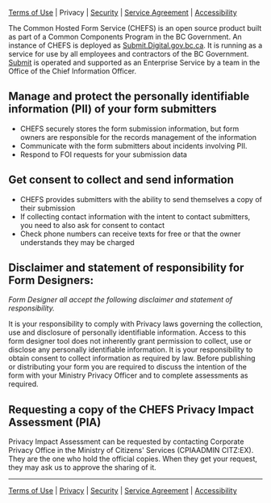 [Terms of Use](Terms-of-Use) | Privacy | [Security](Security) | [Service Agreement](Service-Agreement) | [Accessibility](Accessibility)

The Common Hosted Form Service (CHEFS) is an open source product built as part of a Common Components Program in the BC Government. An instance of CHEFS is deployed as [Submit.Digital.gov.bc.ca](https://submit.digital.gov.bc.ca). It is running as a service for use by all employees and contractors of the BC Government. [Submit](https://submit.digital.gov.bc.ca) is operated and supported as an Enterprise Service by a team in the Office of the Chief Information Officer.  

## Manage and protect the personally identifiable information (PII) of your form submitters   

* CHEFS securely stores the form submission information, but form owners are responsible for the records management of the information   
* Communicate with the form submitters about incidents involving PII.  
* Respond to FOI requests for your submission data  

## Get consent to collect and send information   
* CHEFS provides submitters with the ability to send themselves a copy of their submission
* If collecting contact information with the intent to contact submitters, you need to also ask for consent to contact  
* Check phone numbers can receive texts for free or that the owner understands they may be charged  

## Disclaimer and statement of responsibility for Form Designers:   
*Form Designer all accept the following disclaimer and statement of responsibility.*

It is your responsibility to comply with Privacy laws governing the collection, use and disclosure of personally identifiable information.
Access to this form designer tool does not inherently grant permission to collect, use or disclose any personally identifiable information.
It is your responsibility to obtain consent to collect information as required by law.
Before publishing or distributing your form you are required to discuss the intention of the form with your Ministry Privacy Officer and to complete assessments as required.   

## Requesting a copy of the CHEFS Privacy Impact Assessment (PIA)  
Privacy Impact Assessment can be requested by contacting Corporate Privacy Office in the Ministry of Citizens' Services (CPIAADMIN CITZ:EX).  
They are the one who hold the official copies.  When they get your request, they may ask us to approve the sharing of it.  

***
[Terms of Use](Terms-of-Use) | [Privacy](Privacy) | [Security](Security) | [Service Agreement](Service-Agreement) | [Accessibility](Accessibility)